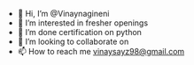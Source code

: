 - 👋 Hi, I’m @Vinaynagineni
- 👀 I’m interested in fresher openings
- 🌱 I’m done certification on python
- 💞️ I’m looking to collaborate on 
- 📫 How to reach me vinaysayz98@gmail.com

<!---
Vinaynagineni/Vinaynagineni is a ✨ special ✨ repository because its `README.md` (this file) appears on your GitHub profile.
You can click the Preview link to take a look at your changes.
--->
